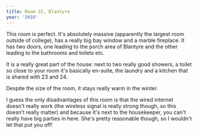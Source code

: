```yaml
---
title: Room 22, Blantyre
year: '2010'
---
```


This room is perfect. It's absolutely massive (apparently the largest room outside of college), has a really big bay window and a marble fireplace. It has two doors, one leading to the porch area of Blantyre and the other leading to the bathrooms and toilets etc. 

It is a really great part of the house: next to two really good showers, a toilet so close to your room it's basically en-suite, the laundry and a kitchen that is shared with 23 and 24. 

Despite the size of the room, it stays really warm in the winter. 

I guess the only disadvantages of this room is that the wired internet doesn't really work (the wireless signal is really strong though, so this doesn't really matter) and because it's next to the housekeeper, you can't really have big parties in here. She's pretty reasonable though, so I wouldn't let that put you off!
